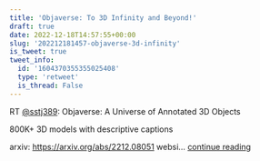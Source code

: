```yaml
---
title: 'Objaverse: To 3D Infinity and Beyond!'
draft: true
date: 2022-12-18T14:57:55+00:00
slug: '202212181457-objaverse-3d-infinity'
is_tweet: true
tweet_info:
  id: '1604370355355025408'
  type: 'retweet'
  is_thread: False
---
```




RT [@sstj389](https://x.com/sstj389): Objaverse: A Universe of Annotated 3D Objects

800K+ 3D models with descriptive captions

arxiv: <https://arxiv.org/abs/2212.08051>
websi… [continue reading](https://x.com/sytelus/status/1604370355355025408)
